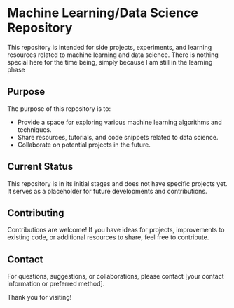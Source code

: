 # Machine Learning/Data Science Repository

This repository is intended for side projects, experiments, and learning resources related to machine learning and data science. There is nothing special here for the time being, simply because I am still in the learning phase

## Purpose

The purpose of this repository is to:

- Provide a space for exploring various machine learning algorithms and techniques.
- Share resources, tutorials, and code snippets related to data science.
- Collaborate on potential projects in the future.

## Current Status

This repository is in its initial stages and does not have specific projects yet. It serves as a placeholder for future developments and contributions.

## Contributing

Contributions are welcome! If you have ideas for projects, improvements to existing code, or additional resources to share, feel free to contribute.

## Contact

For questions, suggestions, or collaborations, please contact [your contact information or preferred method].

Thank you for visiting!

